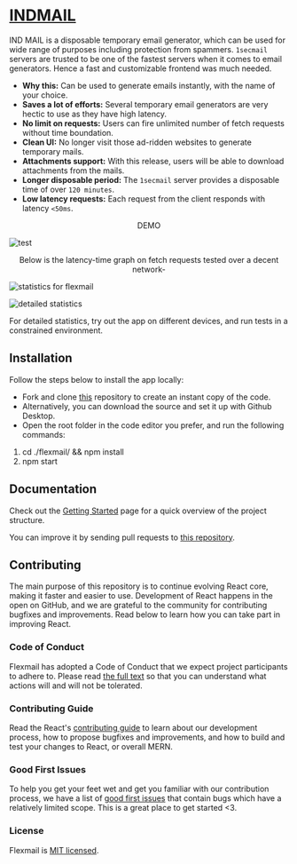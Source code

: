# [INDMAIL](https://flexmail.vercel.app)

IND MAIL is a disposable temporary email generator, which can be used for wide range of purposes including protection from spammers. `1secmail` servers are trusted to be one of the fastest servers when it comes to email generators. Hence a fast and customizable frontend was much needed.

* **Why this:** Can be used to generate emails instantly, with the name of your choice.
* **Saves a lot of efforts:** Several temporary email generators are very hectic to use as they have high latency.
* **No limit on requests:** Users can fire unlimited number of fetch requests without time boundation.
* **Clean UI:** No longer visit those ad-ridden websites to generate temporary mails.
* **Attachments support:** With this release, users will be able to download attachments from the mails.
* **Longer disposable period:** The `1secmail` server provides a disposable time of over `120 minutes`.
* **Low latency requests:** Each request from the client responds with latency `<50ms`.

<div align="center">DEMO</div>

![test](https://cdn.statically.io/gh/thatsameguyokay/images/main/flexmail.gif)


<div align="center">Below is the latency-time graph on fetch requests tested over a decent network-</div>

![statistics for flexmail](https://user-images.githubusercontent.com/76242518/183702780-9cee1d9c-7ada-48d6-b4bd-4171466027fe.png)

![detailed statistics](https://user-images.githubusercontent.com/76242518/183703932-7556f456-4c5b-4e01-8ef0-2643a62c04bb.png)

For detailed statistics, try out the app on different devices, and run tests in a constrained environment.

## Installation

Follow the steps below to install the app locally: 

* Fork and clone [this](https://github.com/sambhavsaxena/flexmail) repository to create an instant copy of the code.
* Alternatively, you can download the source and set it up with Github Desktop.
* Open the root folder in the code editor you prefer, and run the following commands:

1) cd ./flexmail/ && npm install
2) npm start

## Documentation

Check out the [Getting Started](https://reactjs.org/docs/getting-started.html) page for a quick overview of the project structure.

You can improve it by sending pull requests to [this repository](https://github.com/sambhavsaxena/flexmail).

## Contributing
The main purpose of this repository is to continue evolving React core, making it faster and easier to use. Development of React happens in the open on GitHub, and we are grateful to the community for contributing bugfixes and improvements. Read below to learn how you can take part in improving React.

### Code of Conduct
Flexmail has adopted a Code of Conduct that we expect project participants to adhere to. Please read [the full text](https://code.fb.com/codeofconduct) so that you can understand what actions will and will not be tolerated.

### Contributing Guide
Read the React's [contributing guide](https://reactjs.org/contributing/how-to-contribute.html) to learn about our development process, how to propose bugfixes and improvements, and how to build and test your changes to React, or overall MERN.

### Good First Issues
To help you get your feet wet and get you familiar with our contribution process, we have a list of [good first issues](https://github.com/sambhavsaxena/flexmail/labels/good%20first%20issue) that contain bugs which have a relatively limited scope. This is a great place to get started <3.

### License
Flexmail is [MIT licensed](./LICENSE).
